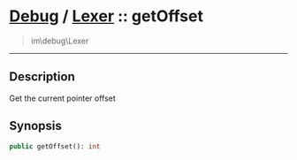 # [Debug](debug.md) / [Lexer](debug-Lexer.md) :: getOffset
 > im\debug\Lexer
____

## Description
Get the current pointer offset

## Synopsis
```php
public getOffset(): int
```
